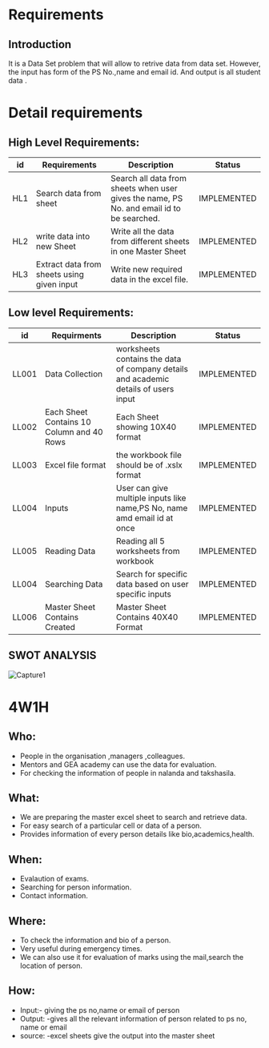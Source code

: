 # Requirements
## Introduction
It is a Data Set problem that will allow to retrive data from data set. However, the input has form of the PS No.,name and email id. And output is  all student data .

# Detail requirements
## High Level Requirements:
|id  |Requirements  | Description  |Status  |
| --- | --- | --- | --- |
|HL1 | Search data from sheet |Search all data from sheets when user gives the name, PS No. and email id to be searched.|IMPLEMENTED|
|HL2 | write data into new Sheet  | Write all the data from different sheets in one Master Sheet|IMPLEMENTED |
|HL3 |Extract data from sheets using given input|Write new required data in the excel file. |IMPLEMENTED |



##  Low level Requirements:

|id  |Requirments  | Description  |Status  |
| --- | --- | --- | --- |
|LL001 | Data Collection |worksheets contains the data of company details and academic details of users input|IMPLEMENTED
|LL002 | Each Sheet Contains 10 Column and 40 Rows |Each Sheet showing 10X40 format|IMPLEMENTED |
|LL003 | Excel file format | the workbook file should be of .xslx format|IMPLEMENTED
|LL004 |Inputs|User can give multiple inputs like name,PS No, name amd email id at once|IMPLEMENTED
|LL005 |Reading Data|Reading all 5 worksheets from workbook|IMPLEMENTED
|LL004 |Searching Data|Search for specific data based on user specific inputs|IMPLEMENTED
|LL006 | Master Sheet Contains Created  | Master Sheet Contains 40X40 Format|IMPLEMENTED |

  
## SWOT ANALYSIS

![Capture1](https://user-images.githubusercontent.com/78864900/111418016-e833d380-870c-11eb-81e2-626dd342fa8f.PNG)

# 4W1H

## Who:
*	People in the organisation ,managers ,colleagues.
*	Mentors and GEA academy can use the data for evaluation.
*	For checking the information of people in nalanda and takshasila.


## What:
 *	We are preparing the master excel sheet to search and retrieve data.
 *	For easy search of a particular cell or data of a person.
 *	Provides information of every person details like bio,academics,health.
 

## When:
*	Evalaution of exams.
*	Searching for person information.
*	Contact information.



## Where:
*	To check the information and bio of a person.
*	Very useful during emergency times.
*	We can also use it for evaluation of marks using the mail,search the location of person.



## How:
*	Input:- giving the ps no,name or email of person
*	Output: -gives all the relevant information of person related to ps no, name or email
*	source: -excel sheets  give the output into the master sheet
